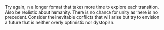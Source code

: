 Try again, in a longer format that takes more time to explore each transition. Also be realistic about humanity. There is no chance for unity as there is no precedent. Consider the inevitable conflicts that will arise but try to envision a future that is neither overly optimistic nor dystopian. 